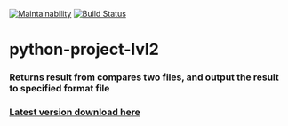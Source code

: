 [![Maintainability](https://api.codeclimate.com/v1/badges/67902e4998249efb97a2/maintainability)](https://codeclimate.com/github/DemetriusStorm/python-project-lvl2/maintainability)
[![Build Status](https://travis-ci.com/travis-ci/travis-web.svg?branch=master)](https://travis-ci.com/travis-ci/travis-web)

# python-project-lvl2
### Returns result from compares two files, and output the result to specified format file
### [Latest version download here](https://test.pypi.org/project/demetriusstorm-gendiff/)
